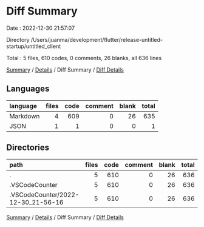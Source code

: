 # Diff Summary

Date : 2022-12-30 21:57:07

Directory /Users/juanma/development/flutter/release-untitled-startup/untitled_client

Total : 5 files,  610 codes, 0 comments, 26 blanks, all 636 lines

[Summary](results.md) / [Details](details.md) / Diff Summary / [Diff Details](diff-details.md)

## Languages
| language | files | code | comment | blank | total |
| :--- | ---: | ---: | ---: | ---: | ---: |
| Markdown | 4 | 609 | 0 | 26 | 635 |
| JSON | 1 | 1 | 0 | 0 | 1 |

## Directories
| path | files | code | comment | blank | total |
| :--- | ---: | ---: | ---: | ---: | ---: |
| . | 5 | 610 | 0 | 26 | 636 |
| .VSCodeCounter | 5 | 610 | 0 | 26 | 636 |
| .VSCodeCounter/2022-12-30_21-56-16 | 5 | 610 | 0 | 26 | 636 |

[Summary](results.md) / [Details](details.md) / Diff Summary / [Diff Details](diff-details.md)
